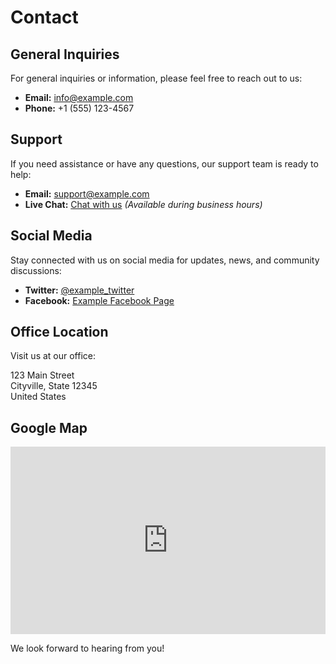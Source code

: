# Contact

## General Inquiries

For general inquiries or information, please feel free to reach out to us:

- **Email:** [info@example.com](mailto:info@example.com)
- **Phone:** +1 (555) 123-4567

## Support

If you need assistance or have any questions, our support team is ready to help:

- **Email:** [support@example.com](mailto:support@example.com)
- **Live Chat:** [Chat with us](#) *(Available during business hours)*

## Social Media

Stay connected with us on social media for updates, news, and community discussions:

- **Twitter:** [@example_twitter](https://twitter.com/example_twitter)
- **Facebook:** [Example Facebook Page](https://www.facebook.com/example)

## Office Location

Visit us at our office:

123 Main Street  
Cityville, State 12345  
United States

## Google Map

<iframe
  width="100%"
  height="300"
  frameborder="0"
  style="border:0"
  src="https://www.google.com/maps/embed?pb=!1m18!1m12!1m3!1d12345.678901234567!2d-74.005973!3d40.712776!2m3!1f0!2f0!3f0!3m2!1i1024!2i768!4f13.1!3m3!1m2!1s0x0%3A0x0!2zNDDCsDE5JzA1LjIiTiA3NMKwMDknMTkuMCJX!5e0!3m2!1sen!2sus!4v1609549878713!5m2!1sen!2sus"
  allowfullscreen
></iframe>

We look forward to hearing from you!
